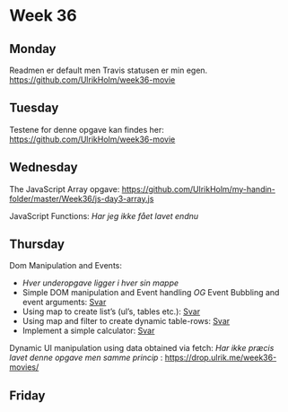 # Week 36

## Monday
Readmen er default men Travis statusen er min egen.
https://github.com/UlrikHolm/week36-movie
## Tuesday

Testene for denne opgave kan findes her:
https://github.com/UlrikHolm/week36-movie

## Wednesday
The JavaScript Array opgave:
https://github.com/UlrikHolm/my-handin-folder/master/Week36/js-day3-array.js

JavaScript Functions:
*Har jeg ikke fået lavet endnu*

## Thursday
Dom Manipulation and Events:
* *Hver underopgave ligger i hver sin mappe*
* Simple DOM manipulation and Event handling *OG* Event Bubbling and event arguments: [Svar](https://github.com/UlrikHolm/my-handin-folder/tree/master/Week36/js-day4-ex)
* Using map to create list’s (ul’s, tables etc.): [Svar](https://github.com/UlrikHolm/my-handin-folder/tree/master/Week36/js-day4-ex2)
* Using map and filter to create dynamic table-rows: [Svar](https://github.com/UlrikHolm/my-handin-folder/tree/master/Week36/js-day4-ex3)
* Implement a simple calculator: [Svar](https://github.com/UlrikHolm/my-handin-folder/tree/master/Week36/js-day4-ex4)

Dynamic UI manipulation using data obtained via fetch:
*Har ikke præcis lavet denne opgave men samme princip* : https://drop.ulrik.me/week36-movies/

## Friday





